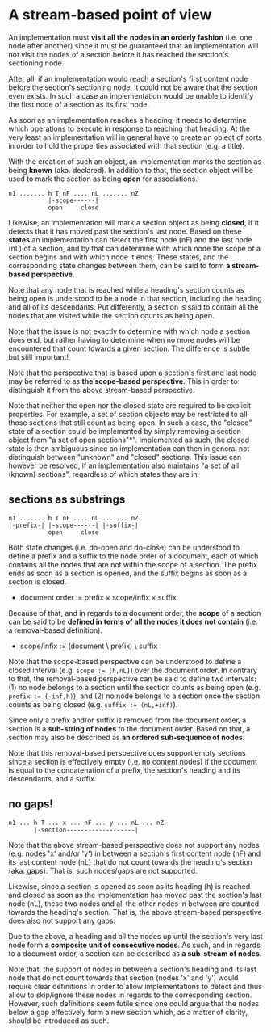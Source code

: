 
<!-- ======================================================================= -->
# A stream-based point of view

An implementation must **visit all the nodes in an orderly fashion** (i.e. one
node after another) since it must be guaranteed that an implementation will not
visit the nodes of a section before it has reached the section's sectioning node.

After all, if an implementation would reach a section's first content node
before the section's sectioning node, it could not be aware that the section
even exists. In such a case an implementation would be unable to identify the
first node of a section as its first node.

As soon as an implementation reaches a heading, it needs to determine which
operations to execute in response to reaching that heading. At the very least
an implementation will in general have to create an object of sorts in order
to hold the properties associated with that section (e.g. a title).

With the creation of such an object, an implementation marks the section as
being **known** (aka. declared). In addition to that, the section object will
be used to mark the section as being **open** for associations.

```
n1 ....... h T nF .... nL ....... nZ
           |-scope------|
           open     close
```

Likewise, an implementation will mark a section object as being **closed**,
if it detects that it has moved past the section's last node. Based on these
**states** an implementation can detect the first node (nF) and the last node
(nL) of a section, and by that can determine with which node the scope of a
section begins and with which node it ends. These states, and the corresponding
state changes between them, can be said to form **a stream-based perspective**.

Note that any node that is reached while a heading's section counts as being
open is understood to be a node in that section, including the heading and all
of its descendants. Put differently, a section is said to contain all the nodes
that are visited while the section counts as being open.

Note that the issue is not exactly to determine with which node a section does
end, but rather having to determine when no more nodes will be encountered that
count towards a given section. The difference is subtle but still important!

Note that the perspective that is based upon a section's first and last node may
be referred to as **the scope-based perspective**. This in order to distinguish
it from the above stream-based perspective.

Note that neither the open nor the closed state are required to be explicit
properties. For example, a set of section objects may be restricted to all
those sections that still count as being open. In such a case, the "closed"
state of a section could be implemented by simply removing a section object
from "a set of open sections"*". Implemented as such, the closed state is then
ambiguous since an implementation can then in general not distinguish between
"unknown" and "closed" sections. This issue can however be resolved, if an
implementation also maintains "a set of all (known) sections", regardless
of which states they are in.

<!-- ======================================================================= -->
## sections as substrings

```
n1 ....... h T nF .... nL ....... nZ
|-prefix-| |-scope------| |-suffix-|
           open     close
```

Both state changes (i.e. do-open and do-close) can be understood to define a
prefix and a suffix to the node order of a document, each of which contains
all the nodes that are not within the scope of a section. The prefix ends as
soon as a section is opened, and the suffix begins as soon as a section is
closed.

* document order := prefix × scope/infix × suffix

Because of that, and in regards to a document order, the **scope** of a section
can be said to be **defined in terms of all the nodes it does not contain**
(i.e. a removal-based definition).

* scope/infix := (document \ prefix) \ suffix

Note that the scope-based perspective can be understood to define a closed
interval (e.g. `scope := [h,nL]`) over the document order. In contrary to
that, the removal-based perspective can be said to define two intervals:
(1) no node belongs to a section until the section counts as being open
(e.g. `prefix := (-inf,h)`), and (2) no node belongs to a section once the
section counts as being closed (e.g. `suffix := (nL,+inf)`).

Since only a prefix and/or suffix is removed from the document order, a section
is a **sub-string of nodes** to the document order. Based on that, a section
may also be described as **an ordered sub-sequence of nodes**.

Note that this removal-based perspective does support empty sections since a
section is effectively empty (i.e. no content nodes) if the document is equal
to the concatenation of a prefix, the section's heading and its descendants,
and a suffix.

<!-- ======================================================================= -->
## no gaps!

```
n1 ... h T ... x ... nF ... y ... nL ... nZ
       |-section-------------------|
```

Note that the above stream-based perspective does not support any nodes (e.g.
nodes 'x' and/or 'y') in between a section's first content node (nF) and its
last content node (nL) that do not count towards the heading's section (aka.
gaps). That is, such nodes/gaps are not supported.

Likewise, since a section is opened as soon as its heading (h) is reached and
closed as soon as the implementation has moved past the section's last node
(nL), these two nodes and all the other nodes in between are counted towards
the heading's section. That is, the above stream-based perspective does also
not support any gaps.

Due to the above, a heading and all the nodes up until the section's very last
node form **a composite unit of consecutive nodes**. As such, and in regards
to a document order, a section can be described as **a sub-stream of nodes**.

Note that, the support of nodes in between a section's heading and its last
node that do not count towards that section (nodes 'x' and 'y') would require
clear definitions in order to allow implementations to detect and thus allow
to skip/ignore these nodes in regards to the corresponding section. However,
such definitions seem futile since one could argue that the nodes below a
gap effectively form a new section which, as a matter of clarity, should be
introduced as such.
